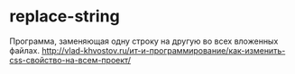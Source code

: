 # replace-string
Программа, заменяющая одну строку на другую во всех вложенных файлах.
http://vlad-khvostov.ru/ит-и-программирование/как-изменить-css-свойство-на-всем-проект/
